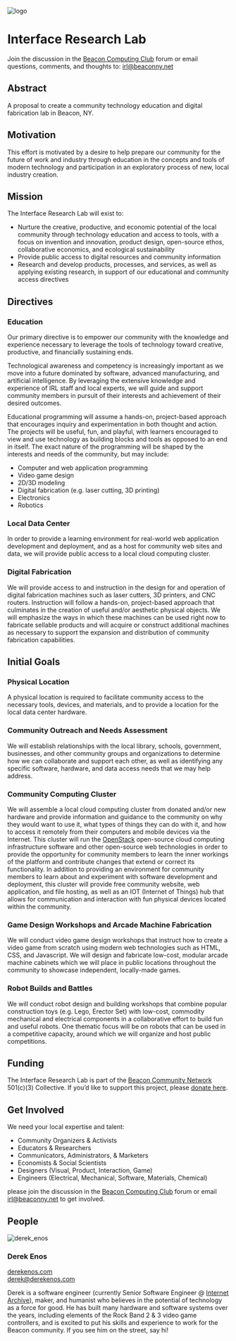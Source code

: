 ![logo](https://user-images.githubusercontent.com/585182/174485096-53d541dc-fbc7-44b5-b928-bd252199de50.png)

# Interface Research Lab

Join the discussion in the [Beacon Computing Club](https://computing.beaconny.net/) forum or email questions, comments, and thoughts to:  [irl@beaconny.net](mailto:irl@beaconny.net)


## Abstract

A proposal to create a community technology education and digital fabrication lab in Beacon, NY.


## Motivation

This effort is motivated by a desire to help prepare our community for the future of work and industry through education in the concepts and tools of modern technology and participation in an exploratory process of new, local industry creation.


## Mission

The Interface Research Lab will exist to:

- Nurture the creative, productive, and economic potential of the local community through technology education and access to tools, with a focus on invention and innovation, product design, open-source ethos, collaborative economics, and ecological sustainability
- Provide public access to digital resources and community information
- Research and develop products, processes, and services, as well as applying existing research, in support of our educational and community access directives


## Directives


### Education

Our primary directive is to empower our community with the knowledge and experience necessary to leverage the tools of technology toward creative, productive, and financially sustaining ends.

Technological awareness and competency is increasingly important as we move into a future dominated by software, advanced manufacturing, and artificial intelligence. By leveraging the extensive knowledge and experience of IRL staff and local experts, we will guide and support community members in pursuit of their interests and achievement of their desired outcomes.

Educational programming will assume a hands-on, project-based approach that encourages inquiry and experimentation in both thought and action. The projects will be useful, fun, and playful, with learners encouraged to view and use technology as building blocks and tools as opposed to an end in itself. The exact nature of the programming will be shaped by the interests and needs of the community, but may include:
- Computer and web application programming
- Video game design
- 2D/3D modeling
- Digital fabrication (e.g. laser cutting, 3D printing)
- Electronics
- Robotics


### Local Data Center

In order to provide a learning environment for real-world web application development and deployment, and as a host for community web sites and data, we will provide public access to a local cloud computing cluster.


### Digital Fabrication

We will provide access to and instruction in the design for and operation of digital fabrication machines such as laser cutters, 3D printers, and CNC routers. Instruction will follow a hands-on, project-based approach that culminates in the creation of useful and/or aesthetic physical objects. We will emphasize the ways in which these machines can be used right now to fabricate sellable products and will acquire or construct additional machines as necessary to support the expansion and distribution of community fabrication capabilities.


## Initial Goals


### Physical Location

A physical location is required to facilitate community access to the necessary tools, devices, and materials, and to provide a location for the local data center hardware.


### Community Outreach and Needs Assessment

We will establish relationships with the local library, schools, government, businesses, and other community groups and organizations to determine how we can collaborate and support each other, as well as identifying any specific software, hardware, and data access needs that we may help address.


### Community Computing Cluster

We will assemble a local cloud computing cluster from donated and/or new hardware and provide information and guidance to the community on why they would want to use it, what types of things they can do with it, and how to access it remotely from their computers and mobile devices via the Internet. This cluster will run the [OpenStack](https://www.openstack.org/) open-source cloud computing infrastructure software and other open-source web technologies in order to provide the opportunity for community members to learn the inner workings of the platform and contribute changes that extend or correct its functionality. In addition to providing an environment for community members to learn about and experiment with software development and deployment, this cluster will provide free community website, web application, and file hosting, as well as an IOT (Internet of Things) hub that allows for communication and interaction with fun physical devices located within the community.


### Game Design Workshops and Arcade Machine Fabrication

We will conduct video game design workshops that instruct how to create a video game from scratch using modern web technologies such as HTML, CSS, and Javascript. We will design and fabricate low-cost, modular arcade machine cabinets which we will place in public locations throughout the community to showcase independent, locally-made games.


### Robot Builds and Battles

We will conduct robot design and building workshops that combine popular construction toys (e.g. Lego, Erector Set) with low-cost, commodity mechanical and electrical components in a collaborative effort to build fun and useful robots. One thematic focus will be on robots that can be used in a competitive capacity, around which we will organize and host public competitions.


## Funding

The Interface Research Lab is part of the [Beacon Community Network](https://opencollective.com/beacon-community-network) 501(c)(3) Collective. If you’d like to support this project, please [donate here](https://opencollective.com/beacon-community-network/projects/interface-research-lab/donate).


## Get Involved

We need your local expertise and talent:

- Community Organizers & Activists
- Educators & Researchers
- Communicators, Administrators, & Marketers
- Economists & Social Scientists
- Designers (Visual, Product, Interaction, Game)
- Engineers (Electrical, Mechanical, Software, Materials, Chemical)

please join the discussion in the [Beacon Computing Club](https://computing.beaconny.net/) forum or email [irl@beaconny.net](mailto:irl@beaconny.net) to get involved.

## People

![derek_enos](https://user-images.githubusercontent.com/585182/177006172-6c305288-6d62-4b7b-b671-1e32a00c5849.png) 

### Derek Enos

<p>
<a href="https://derekenos.com">derekenos.com</a>
<br>
<a href="mailto:derek@derekenos.com">derek@derekenos.com</a>
</p>

Derek is a software engineer (currently Senior Software Engineer @ [Internet Archive](https://archive.org/about/)), maker, and humanist who believes in the potential of technology as a force for good. He has built many hardware and software systems over the years, including elements of the Rock Band 2 & 3 video game controllers, and is excited to put his skills and experience to work for the Beacon community. If you see him on the street, say hi!
